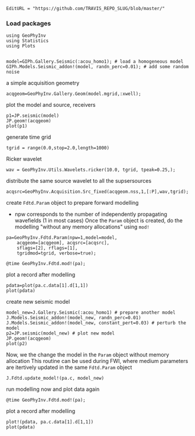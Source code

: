 ```@meta
EditURL = "https://github.com/TRAVIS_REPO_SLUG/blob/master/"
```

### Load packages

```@example reuse_expt
using GeoPhyInv
using Statistics
using Plots


model=GIPh.Gallery.Seismic(:acou_homo1); # load a homogeneous model
GIPh.Models.Seismic_addon!(model, randn_perc=0.01); # add some random noise
```

a simple acquisition geometry

```@example reuse_expt
acqgeom=GeoPhyInv.Gallery.Geom(model.mgrid,:xwell);
```

plot the model and source, receivers

```@example reuse_expt
p1=JP.seismic(model)
JP.geom!(acqgeom)
plot(p1)
```

generate time grid

```@example reuse_expt
tgrid = range(0.0,stop=2.0,length=1000)
```

Ricker wavelet

```@example reuse_expt
wav = GeoPhyInv.Utils.Wavelets.ricker(10.0, tgrid, tpeak=0.25,);
```

distribute the same source wavelet to all the supsersources

```@example reuse_expt
acqsrc=GeoPhyInv.Acquisition.Src_fixed(acqgeom.nss,1,[:P],wav,tgrid);
```

create `Fdtd.Param` object to prepare forward modelling
* npw corresponds to the number of independently propagating wavefields (1 in most cases)
Once the `Param` object is created, do the modelling "without any memory allocations" using `mod!`

```@example reuse_expt
pa=GeoPhyInv.Fdtd.Param(npw=1,model=model,
	acqgeom=[acqgeom], acqsrc=[acqsrc],
	sflags=[2], rflags=[1],
	tgridmod=tgrid, verbose=true);

@time GeoPhyInv.Fdtd.mod!(pa);
```

plot a record after modelling

```@example reuse_expt
pdata=plot(pa.c.data[1].d[1,1])
plot(pdata)
```

create new seismic model

```@example reuse_expt
model_new=J.Gallery.Seismic(:acou_homo1) # prepare another model
J.Models.Seismic_addon!(model_new, randn_perc=0.01)
J.Models.Seismic_addon!(model_new, constant_pert=0.03) # perturb the model
p2=JP.seismic(model_new) # plot new model
JP.geom!(acqgeom)
plot(p2)
```

Now, we the change the model in the `Param` object without memory allocation
This routine can be used during FWI,
where medium parameters are itertively updated in the same `Fdtd.Param` object

```@example reuse_expt
J.Fdtd.update_model!(pa.c, model_new)
```

run modelling now and plot data again

```@example reuse_expt
@time GeoPhyInv.Fdtd.mod!(pa);
```

plot a record after modelling

```@example reuse_expt
plot!(pdata, pa.c.data[1].d[1,1])
plot(pdata)
```


